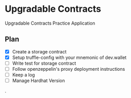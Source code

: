 # Upgradable Contracts

Upgradable Contracts Practice Application

## Plan
- [x] Create a storage contract
- [x] Setup truffle-config with your mnemonic of dev.wallet
- [ ] Write test for storage contract
- [ ] Follow openzeppelin's proxy deployment instructions
- [ ] Keep a log
- [ ] Manage Hardhat Version

.
